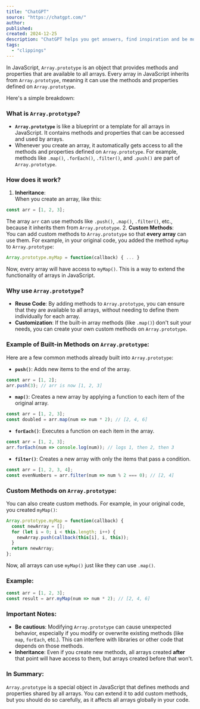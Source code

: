 ```yaml
---
title: "ChatGPT"
source: "https://chatgpt.com/"
author:
published:
created: 2024-12-25
description: "ChatGPT helps you get answers, find inspiration and be more productive. It is free to use and easy to try. Just ask and ChatGPT can help with writing, learning, brainstorming and more."
tags:
  - "clippings"
---
```

In JavaScript, `Array.prototype` is an object that provides methods and properties that are available to all arrays. Every array in JavaScript inherits from `Array.prototype`, meaning it can use the methods and properties defined on `Array.prototype`.

Here's a simple breakdown:

### What is `Array.prototype`?

- **`Array.prototype`** is like a blueprint or a template for all arrays in JavaScript. It contains methods and properties that can be accessed and used by arrays.
- Whenever you create an array, it automatically gets access to all the methods and properties defined on `Array.prototype`. For example, methods like `.map()`, `.forEach()`, `.filter()`, and `.push()` are part of `Array.prototype`.

### How does it work?

1. **Inheritance**:  
When you create an array, like this:

```javascript
const arr = [1, 2, 3];
```

The array `arr` can use methods like `.push()`, `.map()`, `.filter()`, etc., because it inherits them from `Array.prototype`.
2. **Custom Methods**:  
You can add custom methods to `Array.prototype` so that **every array** can use them. For example, in your original code, you added the method `myMap` to `Array.prototype`:

```javascript
Array.prototype.myMap = function(callback) { ... }
```

Now, every array will have access to `myMap()`. This is a way to extend the functionality of arrays in JavaScript.

### Why use `Array.prototype`?

- **Reuse Code**: By adding methods to `Array.prototype`, you can ensure that they are available to all arrays, without needing to define them individually for each array.
- **Customization**: If the built-in array methods (like `.map()`) don't suit your needs, you can create your own custom methods on `Array.prototype`.

### Example of Built-in Methods on `Array.prototype`:

Here are a few common methods already built into `Array.prototype`:

- **`push()`**: Adds new items to the end of the array.

```javascript
const arr = [1, 2];
arr.push(3); // arr is now [1, 2, 3]
```
- **`map()`**: Creates a new array by applying a function to each item of the original array.

```javascript
const arr = [1, 2, 3];
const doubled = arr.map(num => num * 2); // [2, 4, 6]
```
- **`forEach()`**: Executes a function on each item in the array.

```javascript
const arr = [1, 2, 3];
arr.forEach(num => console.log(num)); // logs 1, then 2, then 3
```
- **`filter()`**: Creates a new array with only the items that pass a condition.

```javascript
const arr = [1, 2, 3, 4];
const evenNumbers = arr.filter(num => num % 2 === 0); // [2, 4]
```

### Custom Methods on `Array.prototype`:

You can also create custom methods. For example, in your original code, you created `myMap()`:

```javascript
Array.prototype.myMap = function(callback) {
  const newArray = [];
  for (let i = 0; i < this.length; i++) {
    newArray.push(callback(this[i], i, this));
  }
  return newArray;
};
```

Now, all arrays can use `myMap()` just like they can use `.map()`.

### Example:

```javascript
const arr = [1, 2, 3];
const result = arr.myMap(num => num * 2); // [2, 4, 6]
```

### Important Notes:

- **Be cautious**: Modifying `Array.prototype` can cause unexpected behavior, especially if you modify or overwrite existing methods (like `map`, `forEach`, etc.). This can interfere with libraries or other code that depends on those methods.
- **Inheritance**: Even if you create new methods, all arrays created **after** that point will have access to them, but arrays created before that won't.

### In Summary:

`Array.prototype` is a special object in JavaScript that defines methods and properties shared by all arrays. You can extend it to add custom methods, but you should do so carefully, as it affects all arrays globally in your code.